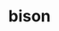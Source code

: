 ---
title: "bison"
layout: cache
categories: [package, v0.20.0]
meta: {"versions": ["3.8.2"], "compilers": ["gcc@=11.1.0", "gcc@=11.3.0", "gcc@=12.1.0", "gcc@=7.3.1", "gcc@=7.5.0"], "oss": ["amzn2", "ubuntu18.04", "ubuntu20.04", "ubuntu22.04"], "platforms": ["linux"], "targets": ["aarch64", "neoverse_n1", "ppc64le", "x86_64", "x86_64_v3"], "stacks": ["aws-ahug", "aws-ahug-aarch64", "aws-isc", "aws-isc-aarch64", "data-vis-sdk", "e4s", "e4s-oneapi", "e4s-power", "gpu-tests", "ml-linux-x86_64-cpu", "ml-linux-x86_64-cuda", "ml-linux-x86_64-rocm", "radiuss", "radiuss-aws", "radiuss-aws-aarch64", "root", "tutorial"], "num_specs": 9, "num_specs_by_stack": {"aws-isc-aarch64": 2, "radiuss-aws-aarch64": 2, "root": 9, "aws-ahug-aarch64": 2, "aws-isc": 1, "aws-ahug": 1, "radiuss-aws": 1, "radiuss": 1, "e4s-power": 1, "e4s-oneapi": 1, "gpu-tests": 1, "e4s": 1, "data-vis-sdk": 1, "ml-linux-x86_64-rocm": 1, "ml-linux-x86_64-cpu": 1, "ml-linux-x86_64-cuda": 1, "tutorial": 2}}
spec_details: [{"hash": "xspnxunbspe7txkd4ko27jpmzzrxp5mh", "compiler": "gcc@=7.3.1", "versions": ["3.8.2"], "os": "amzn2", "platform": "linux", "target": "aarch64", "variants": ["build_system=autotools"], "stacks": ["aws-isc-aarch64", "radiuss-aws-aarch64", "root", "aws-ahug-aarch64"], "size": "-", "tarball": "https://binaries.spack.io/releases/v0.20.0/build_cache/linux-amzn2-aarch64/gcc-7.3.1/bison-3.8.2/linux-amzn2-aarch64-gcc-7.3.1-bison-3.8.2-xspnxunbspe7txkd4ko27jpmzzrxp5mh.spack"}, {"hash": "rld2ubjydkscgc3mmkcypblvwvz5d3ri", "compiler": "gcc@=7.3.1", "versions": ["3.8.2"], "os": "amzn2", "platform": "linux", "target": "neoverse_n1", "variants": ["build_system=autotools"], "stacks": ["aws-isc-aarch64", "radiuss-aws-aarch64", "root", "aws-ahug-aarch64"], "size": "-", "tarball": "https://binaries.spack.io/releases/v0.20.0/build_cache/linux-amzn2-neoverse_n1/gcc-7.3.1/bison-3.8.2/linux-amzn2-neoverse_n1-gcc-7.3.1-bison-3.8.2-rld2ubjydkscgc3mmkcypblvwvz5d3ri.spack"}, {"hash": "wku7fy7i657dm54vxvt2jne63f7wh5al", "compiler": "gcc@=7.3.1", "versions": ["3.8.2"], "os": "amzn2", "platform": "linux", "target": "x86_64_v3", "variants": ["build_system=autotools"], "stacks": ["aws-isc", "aws-ahug", "root", "radiuss-aws"], "size": "-", "tarball": "https://binaries.spack.io/releases/v0.20.0/build_cache/linux-amzn2-x86_64_v3/gcc-7.3.1/bison-3.8.2/linux-amzn2-x86_64_v3-gcc-7.3.1-bison-3.8.2-wku7fy7i657dm54vxvt2jne63f7wh5al.spack"}, {"hash": "zukt3pd6iwb7e2fol3ighaslu6ofop4d", "compiler": "gcc@=7.5.0", "versions": ["3.8.2"], "os": "ubuntu18.04", "platform": "linux", "target": "x86_64_v3", "variants": ["build_system=autotools"], "stacks": ["root", "radiuss"], "size": "-", "tarball": "https://binaries.spack.io/releases/v0.20.0/build_cache/linux-ubuntu18.04-x86_64_v3/gcc-7.5.0/bison-3.8.2/linux-ubuntu18.04-x86_64_v3-gcc-7.5.0-bison-3.8.2-zukt3pd6iwb7e2fol3ighaslu6ofop4d.spack"}, {"hash": "yhs32hsyatskvinrw4yawqltx5jl2eka", "compiler": "gcc@=11.1.0", "versions": ["3.8.2"], "os": "ubuntu20.04", "platform": "linux", "target": "ppc64le", "variants": ["build_system=autotools"], "stacks": ["e4s-power", "root"], "size": "-", "tarball": "https://binaries.spack.io/releases/v0.20.0/build_cache/linux-ubuntu20.04-ppc64le/gcc-11.1.0/bison-3.8.2/linux-ubuntu20.04-ppc64le-gcc-11.1.0-bison-3.8.2-yhs32hsyatskvinrw4yawqltx5jl2eka.spack"}, {"hash": "srfwkxxgue7vvztn74q26yhrwf63oy3z", "compiler": "gcc@=11.1.0", "versions": ["3.8.2"], "os": "ubuntu20.04", "platform": "linux", "target": "x86_64", "variants": ["build_system=autotools"], "stacks": ["root", "e4s-oneapi"], "size": "-", "tarball": "https://binaries.spack.io/releases/v0.20.0/build_cache/linux-ubuntu20.04-x86_64/gcc-11.1.0/bison-3.8.2/linux-ubuntu20.04-x86_64-gcc-11.1.0-bison-3.8.2-srfwkxxgue7vvztn74q26yhrwf63oy3z.spack"}, {"hash": "23zg3n2rv43g7stg7t5dsfxbzkma4qhn", "compiler": "gcc@=11.1.0", "versions": ["3.8.2"], "os": "ubuntu20.04", "platform": "linux", "target": "x86_64_v3", "variants": ["build_system=autotools"], "stacks": ["gpu-tests", "root", "e4s", "data-vis-sdk"], "size": "-", "tarball": "https://binaries.spack.io/releases/v0.20.0/build_cache/linux-ubuntu20.04-x86_64_v3/gcc-11.1.0/bison-3.8.2/linux-ubuntu20.04-x86_64_v3-gcc-11.1.0-bison-3.8.2-23zg3n2rv43g7stg7t5dsfxbzkma4qhn.spack"}, {"hash": "iavvoedsn6sibxs2v54fd5s7636sa5gv", "compiler": "gcc@=11.3.0", "versions": ["3.8.2"], "os": "ubuntu22.04", "platform": "linux", "target": "x86_64_v3", "variants": ["build_system=autotools"], "stacks": ["ml-linux-x86_64-rocm", "ml-linux-x86_64-cpu", "root", "ml-linux-x86_64-cuda", "tutorial"], "size": "-", "tarball": "https://binaries.spack.io/releases/v0.20.0/build_cache/linux-ubuntu22.04-x86_64_v3/gcc-11.3.0/bison-3.8.2/linux-ubuntu22.04-x86_64_v3-gcc-11.3.0-bison-3.8.2-iavvoedsn6sibxs2v54fd5s7636sa5gv.spack"}, {"hash": "fjc7p57e6y67pzskwdvbosxfhjlfrkzw", "compiler": "gcc@=12.1.0", "versions": ["3.8.2"], "os": "ubuntu22.04", "platform": "linux", "target": "x86_64_v3", "variants": ["build_system=autotools"], "stacks": ["root", "tutorial"], "size": "-", "tarball": "https://binaries.spack.io/releases/v0.20.0/build_cache/linux-ubuntu22.04-x86_64_v3/gcc-12.1.0/bison-3.8.2/linux-ubuntu22.04-x86_64_v3-gcc-12.1.0-bison-3.8.2-fjc7p57e6y67pzskwdvbosxfhjlfrkzw.spack"}]
---